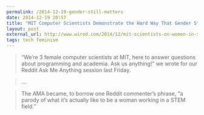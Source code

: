 ```yaml
---
permalink: /2014-12-19-gender-still-matters
date: 2014-12-19 20:57
title: "MIT Computer Scientists Demonstrate the Hard Way That Gender Still Matters"
layout: post 
external_url: http://www.wired.com/2014/12/mit-scientists-on-women-in-stem/
tags: tech feminism
---
```


>“We’re 3 female computer scientists at MIT, here to answer questions about programming and academia. Ask us anything!” we wrote for our Reddit Ask Me Anything session last Friday. 

>...

>The AMA became, to borrow one Reddit commenter’s phrase, “a parody of what it’s actually like to be a woman working in a STEM field.”